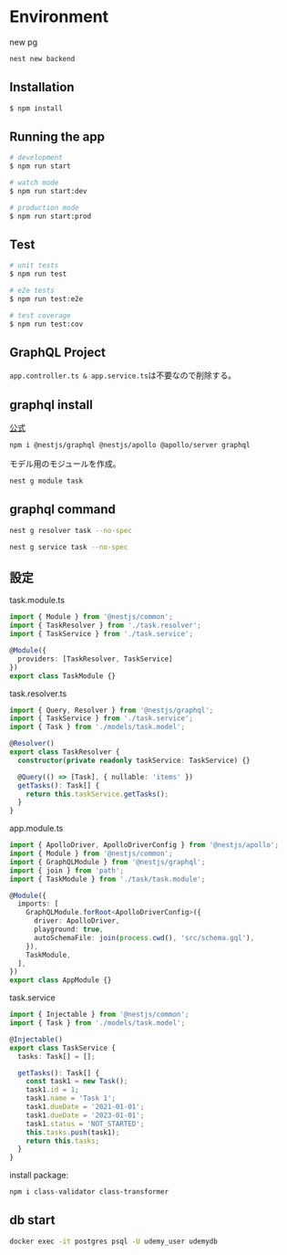 # Environment
new pg
```bash
nest new backend
```

## Installation

```bash
$ npm install
```

## Running the app

```bash
# development
$ npm run start

# watch mode
$ npm run start:dev

# production mode
$ npm run start:prod
```

## Test

```bash
# unit tests
$ npm run test

# e2e tests
$ npm run test:e2e

# test coverage
$ npm run test:cov
```

## GraphQL Project
`app.controller.ts & app.service.ts`は不要なので削除する。

## graphql install

[公式](https://docs.nestjs.com/graphql/quick-start#installation)

```bash
npm i @nestjs/graphql @nestjs/apollo @apollo/server graphql
```

モデル用のモジュールを作成。
```bash
nest g module task
```

## graphql command
```bash
nest g resolver task --no-spec
```

```bash
nest g service task --no-spec
```

## 設定
task.module.ts
```ts
import { Module } from '@nestjs/common';
import { TaskResolver } from './task.resolver';
import { TaskService } from './task.service';

@Module({
  providers: [TaskResolver, TaskService]
})
export class TaskModule {}
```

task.resolver.ts
```ts
import { Query, Resolver } from '@nestjs/graphql';
import { TaskService } from './task.service';
import { Task } from './models/task.model';

@Resolver()
export class TaskResolver {
  constructor(private readonly taskService: TaskService) {}

  @Query(() => [Task], { nullable: 'items' })
  getTasks(): Task[] {
    return this.taskService.getTasks();
  }
}
```

app.module.ts
```ts
import { ApolloDriver, ApolloDriverConfig } from '@nestjs/apollo';
import { Module } from '@nestjs/common';
import { GraphQLModule } from '@nestjs/graphql';
import { join } from 'path';
import { TaskModule } from './task/task.module';

@Module({
  imports: [
    GraphQLModule.forRoot<ApolloDriverConfig>({
      driver: ApolloDriver,
      playground: true,
      autoSchemaFile: join(process.cwd(), 'src/schema.gql'),
    }),
    TaskModule,
  ],
})
export class AppModule {}
```

task.service
```ts
import { Injectable } from '@nestjs/common';
import { Task } from './models/task.model';

@Injectable()
export class TaskService {
  tasks: Task[] = [];

  getTasks(): Task[] {
    const task1 = new Task();
    task1.id = 1;
    task1.name = 'Task 1';
    task1.dueDate = '2021-01-01';
    task1.dueDate = '2023-01-01';
    task1.status = 'NOT_STARTED';
    this.tasks.push(task1);
    return this.tasks;
  }
}
```

install package:
```bash
npm i class-validator class-transformer
```

## db start

```bash
docker exec -it postgres psql -U udemy_user udemydb
```
